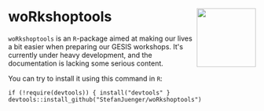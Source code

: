 # woRkshoptools <img src="man/figures/woRkshoptools_hex.png" align="right" alt="" width="120" />

`woRkshoptools` is an `R`-package aimed at making our lives a bit easier when preparing our GESIS workshops. It's currently under heavy development, and the documentation is lacking some serious content.

You can try to install it using this command in `R`:

```
if (!require(devtools)) { install("devtools" }
devtools::install_github("StefanJuenger/woRkshoptools")
```
